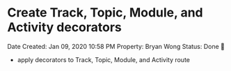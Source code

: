 # Create Track, Topic, Module, and Activity decorators

Date Created: Jan 09, 2020 10:58 PM
Property: Bryan Wong
Status: Done 🙌

- apply decorators to Track, Topic, Module, and Activity route